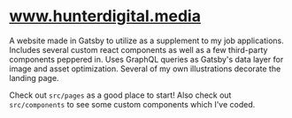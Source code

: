 # www.hunterdigital.media #

A website made in Gatsby to utilize as a supplement to my job applications. Includes several custom react components as well as a few third-party components peppered in. Uses GraphQL queries as Gatsby's data layer for image and asset optimization. Several of my own illustrations decorate the landing page.

Check out `src/pages` as a good place to start! Also check out `src/components` to see some custom components which I've coded.


